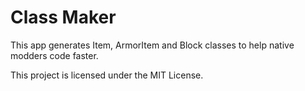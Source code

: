 # Class Maker
This app generates Item, ArmorItem and Block classes to help native modders code faster.

This project is licensed under the MIT License.
